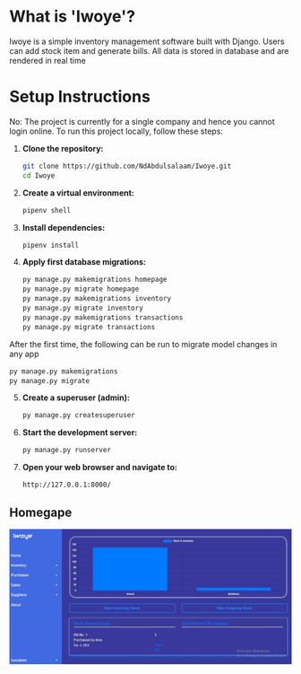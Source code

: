 # What is 'Iwoye'?
Iwoye is a simple inventory management software built with Django.
Users can add stock item and generate bills. All data is stored in database and are rendered in real time

# Setup Instructions
No: The project is currently for a single company and hence you cannot login online. To run this project locally, follow these steps:

1. **Clone the repository:**
   ```bash
   git clone https://github.com/NdAbdulsalaam/Iwoye.git
   cd Iwoye
   ```

2. **Create a virtual environment:**
   ```bash
   pipenv shell
   ```

3. **Install dependencies:**
   ```bash
   pipenv install
   ```

4. **Apply first database migrations:**
   ```bash
   py manage.py makemigrations homepage
   py manage.py migrate homepage
   py manage.py makemigrations inventory
   py manage.py migrate inventory
   py manage.py makemigrations transactions
   py manage.py migrate transactions
   ```
After the first time, the following can be run to migrate model changes in any app
   ```bash
   py manage.py makemigrations
   py manage.py migrate
   ```

5. **Create a superuser (admin):**
   ```bash
   py manage.py createsuperuser
   ```

6. **Start the development server:**
   ```bash
   py manage.py runserver
   ```

7. **Open your web browser and navigate to:**
   ```
   http://127.0.0.1:8000/
   ```

## Homegape
![homepage screenshot](homepage/Capture.JPG)
